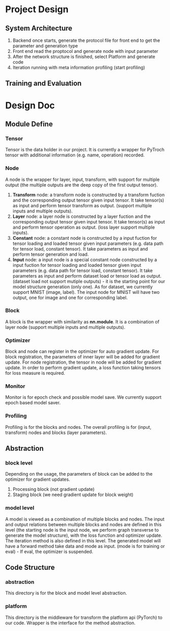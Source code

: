 # Project Design
## System Architecture
1. Backend once starts, generate the protocol file for front end to get the parameter and generation type
2. Front end read the proptocol and generate node with input parameter
3. After the network structure is finished, select Platform and generate code
4. Iteration running with meta information profiling (start profiling)

## Training and Evaluation


# Design Doc
## Module Define
### Tensor
Tensor is the data holder in our project. It is currently a wrapper for PyTroch tensor with additional information (e.g. name, operation) recorded. 

### Node
A node is the wrapper for layer, input, transform, with support for multiple output (the multiple outputs are the deep copy of the first output tensor).
1. **Transform** node: a transform node is constructed by a transform fuction and the corresponding output tensor given input tensor. It take tensor(s) as input and perform tensor transform as output. (support multiple inputs and multiple outputs).
2. **Layer** node: a layer node is constructed by a layer fuction and the corresponding output tensor given input tensor. It take tensor(s) as input and perform tensor operation as output. (loss layer support multiple inputs).
3. **Constant** node: a constant node is constructed by a input fuction for tensor loading and loaded tensor given input parameters (e.g. data path for tensor load, constant tensor). It take parameters as input and perform tensor generation and load.
3. **Input** node: a input node is a special constant node constructed by a input fuction for tensor loading and loaded tensor given input parameters (e.g. data path for tensor load, constant tensor). It take parameters as input and perform dataset load or tensor load as output. (dataset load not support mutiple outputs) - it is the starting point for our model structure generation (only one). As for dataset, we currently support MNIST (image, label). The input node for MNIST will have two output, one for image and one for corresponding label.

### Block
A block is the wrapper with similarity as **nn.module**. It is a combination of layer node (support multiple inputs and multiple outputs).

### Optimizer
Block and node can register in the optimizer for auto gradient update. For block registration, the parameters of inner layer will be added for gradient update. For node registration, the tensor in node will be added for gradient update. In order to perform gradient update, a loss function taking tensors for loss measure is required.

### Monitor
Monitor is for epoch check and possible model save. We currently support epoch based model saver.

### Profiling
Profiling is for the blocks and nodes. The overall profiling is for (input, transform) nodes and blocks (layer parameters).

## Abstraction
### block level
Depending on the usage, the parameters of block can be added to the optimizer for gradient updates.
1. Processing block (not gradient update)
2. Staging block (we need gradient update for block weight)

### model level
A model is viewed as a combination of multiple blocks and nodes. The input and output relations between multiple blocks and nodes are defined in this level (the starting node is the input node, we perform graph transverse to generate the model structure), with the loss function and optimizer update. The iteration method is also defined in this level. The generated model will have a forward method take data and mode as input. (mode is for training or eval) - If eval, the optimizer is suspended.


## Code Structure
### abstraction
This directory is for the block and model level abstraction.

### platform
This directory is the middleware for transform the platform api (PyTorch) to our code. Wrapper is the interface for the method abstraction.